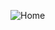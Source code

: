 ![Home](https://github.com/Doc1325/Practicas-de-maquetacion-web/assets/57734968/94a57861-8bc3-4e4c-b958-8bcc28ecfe48)
